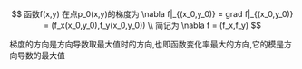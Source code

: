 $$
函数f(x,y) 在点p_0(x,y)的梯度为 \nabla f|_{(x_0,y_0)} = grad f|_{(x_0,y_0)} = (f_x(x_0,y_0),f_y(x_0,y_0)) \\
简记为 \nabla f = (f_x,f_y)
$$

梯度的方向是方向导数取最大值时的方向,也即函数变化率最大的方向,它的模是方向导数的最大值